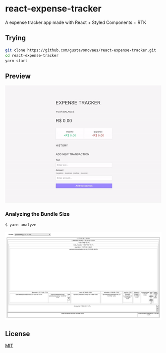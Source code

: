 # react-expense-tracker
A expense tracker app made with React + Styled Components + RTK

## Trying
```sh
git clone https://github.com/gustavonovaes/react-expense-tracker.git
cd react-expense-tracker
yarn start
```

## Preview
![Preview App](preview.gif)

### Analyzing the Bundle Size
```sh
$ yarn analyze
```
![](sourcemap.png)

## License
[MIT](https://choosealicense.com/licenses/mit/)